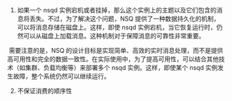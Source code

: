 

1. 如果一个 nsqd 实例宕机或者挂掉，那么这个实例上的主题以及它们包含的消息将丢失。不过，为了解决这个问题，NSQ 提供了一种数据持久化的机制，可以将消息存储在磁盘上。这样，即使 nsqd 实例宕机，当它恢复运行时，仍然可以从磁盘上加载消息。这种机制对于保障消息的可靠性非常重要。

​		需要注意的是，NSQ 的设计目标是实现简单、高效的实时消息处理，而不是提供高可用性和完全的数据一致性。在实际使用中，为了提高可用性，可以结合其他技术（如集群、负载均衡等）来部署多个 nsqd 实例。这样，即使某个 nsqd 实例发生故障，整个系统仍然可以继续运行。





2. 不保证消费的顺序性

